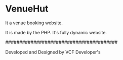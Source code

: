 # VenueHut

It a venue booking website.

It is made by the PHP. It's fully dynamic website.

########################################

Developed and Designed by VCF Developer's 

